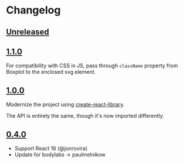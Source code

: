 # Changelog

## [Unreleased]

## [1.1.0]

For compatibility with CSS in JS, pass through `className` property from
Boxplot to the enclosed svg element.

## [1.0.0]

Modernize the project using [create-react-library][].

The API is entirely the same, though it's now imported differently.

[create-react-library]: https://github.com/transitive-bullshit/create-react-library

## [0.4.0]

- Support React 16 (@jonrovira)
- Update for bodylabs -> paulmelnikow

[unreleased]: https://github.com/paulmelnikow/icedfrisby-nock/compare/1.1.0...HEAD
[1.1.0]: https://github.com/paulmelnikow/icedfrisby-nock/compare/1.0.0...0.1.0
[1.0.0]: https://github.com/paulmelnikow/icedfrisby-nock/compare/1.0.0...0.4.0
[0.4.0]: https://github.com/paulmelnikow/icedfrisby-nock/compare/0.4.0...0.3.1
